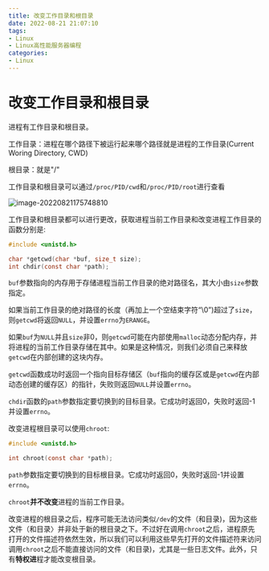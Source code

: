 ```yaml
---
title: 改变工作目录和根目录
date: 2022-08-21 21:07:10
tags:
- Linux
- Linux高性能服务器编程
categories:
- Linux
---
```


# 改变工作目录和根目录

进程有工作目录和根目录。

工作目录：进程在哪个路径下被运行起来哪个路径就是进程的工作目录(Current Woring Directory, CWD)

根目录：就是"/"

工作目录和根目录可以通过`/proc/PID/cwd`和`/proc/PID/root`进行查看

![image-20220821175748810](https://cdn.jsdelivr.net/gh/bugcat9/blog-image-bed@main/Linux/image-20220821175748810.png)

<!--more-->

工作目录和根目录都可以进行更改，获取进程当前工作目录和改变进程工作目录的函数分别是:

```c
#include <unistd.h>

char *getcwd(char *buf, size_t size);
int chdir(const char *path);
```

`buf`参数指向的内存用于存储进程当前工作目录的绝对路径名，其大小由`size`参数指定。

如果当前工作目录的绝对路径的长度（再加上一个空结束字符“\0”)超过了`size`，则`getcwd`将返回`NULL`，并设置`errno`为`ERANGE`。

如果`buf`为`NULL`并且`size`非0，则`getcwd`可能在内部使用`malloc`动态分配内存，并将进程的当前工作目录存储在其中。如果是这种情况，则我们必须自己来释放`getcwd`在内部创建的这块内存。

`getcwd`函数成功时返回一个指向目标存储区（`buf`指向的缓存区或是`getcwd`在内部动态创建的缓存区）的指针，失败则返回`NULL`并设置`errno`。

`chdir`函数的`path`参数指定要切换到的目标目录。它成功时返回0，失败时返回-1并设置`errno`。

改变进程根目录可以使用`chroot`:

```c
#include <unistd.h>

int chroot(const char *path);
```

`path`参数指定要切换到的目标根目录。它成功时返回0，失败时返回-1并设置`errno`。

`chroot`**并不改变**进程的当前工作目录。

改变进程的根目录之后，程序可能无法访问类似`/dev`的文件（和目录)，因为这些文件（和目录〉并非处于新的根目录之下。不过好在调用`chroot`之后，进程原先打开的文件描述符依然生效，所以我们可以利用这些早先打开的文件描述符来访问调用`chroot`之后不能直接访问的文件（和目录)，尤其是一些日志文件。此外，只有**特权进**程才能改变根目录。